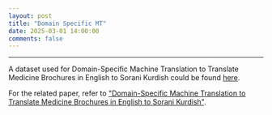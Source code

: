 ```yaml
---
layout: post
title: "Domain Specific MT"
date: 2025-03-01 14:00:00 
comments: false
---
```


---
A dataset used for Domain-Specific Machine Translation to Translate Medicine Brochures in English to Sorani Kurdish could be found [here](https://github.com/KurdishBLARK/MedicineBrochures-in-Sorani).

For the related paper, refer to ["Domain-Specific Machine Translation to Translate Medicine Brochures in English to Sorani Kurdish"](https://arxiv.org/pdf/2501.13609). 
